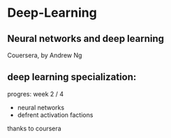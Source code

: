 # Deep-Learning


## Neural networks and deep learning
 
Couersera, by Andrew Ng
  
## deep learning specialization: 
progres: week 2 / 4 

* neural networks
* defrent activation factions


thanks to coursera  


